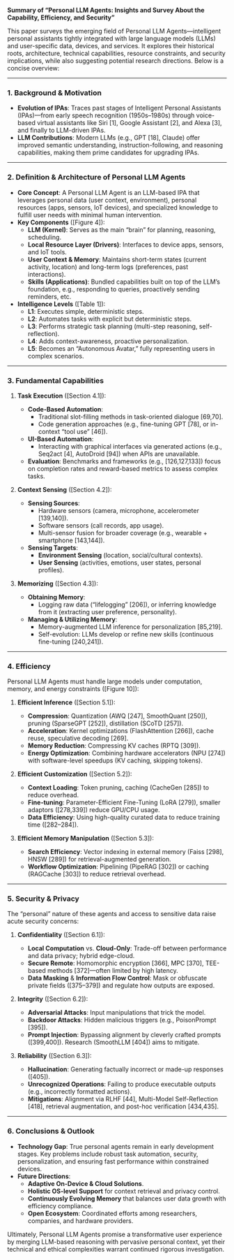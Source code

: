 **Summary of “Personal LLM Agents: Insights and Survey About the Capability, Efficiency, and Security”**

This paper surveys the emerging field of Personal LLM Agents—intelligent personal assistants tightly integrated with large language models (LLMs) and user-specific data, devices, and services. It explores their historical roots, architecture, technical capabilities, resource constraints, and security implications, while also suggesting potential research directions. Below is a concise overview:

---

### 1. Background & Motivation

- **Evolution of IPAs**: Traces past stages of Intelligent Personal Assistants (IPAs)—from early speech recognition (1950s–1980s) through voice-based virtual assistants like Siri [1], Google Assistant [2], and Alexa [3], and finally to LLM-driven IPAs.  
- **LLM Contributions**: Modern LLMs (e.g., GPT [18], Claude) offer improved semantic understanding, instruction-following, and reasoning capabilities, making them prime candidates for upgrading IPAs.

---

### 2. Definition & Architecture of Personal LLM Agents

- **Core Concept**: A Personal LLM Agent is an LLM-based IPA that leverages personal data (user context, environment), personal resources (apps, sensors, IoT devices), and specialized knowledge to fulfill user needs with minimal human intervention.  
- **Key Components** ([Figure 4]):  
  - **LLM (Kernel)**: Serves as the main “brain” for planning, reasoning, scheduling.  
  - **Local Resource Layer (Drivers)**: Interfaces to device apps, sensors, and IoT tools.  
  - **User Context & Memory**: Maintains short-term states (current activity, location) and long-term logs (preferences, past interactions).  
  - **Skills (Applications)**: Bundled capabilities built on top of the LLM’s foundation, e.g., responding to queries, proactively sending reminders, etc.
- **Intelligence Levels** ([Table 1]):  
  - **L1**: Executes simple, deterministic steps.  
  - **L2**: Automates tasks with explicit but deterministic steps.  
  - **L3**: Performs strategic task planning (multi-step reasoning, self-reflection).  
  - **L4**: Adds context-awareness, proactive personalization.  
  - **L5**: Becomes an “Autonomous Avatar,” fully representing users in complex scenarios.

---

### 3. Fundamental Capabilities

1. **Task Execution** ([Section 4.1]):  
   - **Code-Based Automation**:  
     - Traditional slot-filling methods in task-oriented dialogue [69,70].  
     - Code generation approaches (e.g., fine-tuning GPT [78], or in-context “tool use” [46]).  
   - **UI-Based Automation**:  
     - Interacting with graphical interfaces via generated actions (e.g., Seq2act [4], AutoDroid [94]) when APIs are unavailable.  
   - **Evaluation**: Benchmarks and frameworks (e.g., [126,127,133]) focus on completion rates and reward-based metrics to assess complex tasks.

2. **Context Sensing** ([Section 4.2]):  
   - **Sensing Sources**:  
     - Hardware sensors (camera, microphone, accelerometer [139,140]).  
     - Software sensors (call records, app usage).  
     - Multi-sensor fusion for broader coverage (e.g., wearable + smartphone [143,144]).  
   - **Sensing Targets**:  
     - **Environment Sensing** (location, social/cultural contexts).  
     - **User Sensing** (activities, emotions, user states, personal profiles).

3. **Memorizing** ([Section 4.3]):  
   - **Obtaining Memory**:  
     - Logging raw data (“lifelogging” [206]), or inferring knowledge from it (extracting user preference, personality).  
   - **Managing & Utilizing Memory**:  
     - Memory-augmented LLM inference for personalization [85,219].  
     - Self-evolution: LLMs develop or refine new skills (continuous fine-tuning [240,241]).

---

### 4. Efficiency

Personal LLM Agents must handle large models under computation, memory, and energy constraints ([Figure 10]):

1. **Efficient Inference** ([Section 5.1]):  
   - **Compression**: Quantization (AWQ [247], SmoothQuant [250]), pruning (SparseGPT [252]), distillation (SCoTD [257]).  
   - **Acceleration**: Kernel optimizations (FlashAttention [266]), cache reuse, speculative decoding [269].  
   - **Memory Reduction**: Compressing KV caches (RPTQ [309]).  
   - **Energy Optimization**: Combining hardware accelerators (NPU [274]) with software-level speedups (KV caching, skipping tokens).

2. **Efficient Customization** ([Section 5.2]):  
   - **Context Loading**: Token pruning, caching (CacheGen [285]) to reduce overhead.  
   - **Fine-tuning**: Parameter-Efficient Fine-Tuning (LoRA [279]), smaller adaptors ([278,339]) reduce GPU/CPU usage.  
   - **Data Efficiency**: Using high-quality curated data to reduce training time ([282–284]).

3. **Efficient Memory Manipulation** ([Section 5.3]):  
   - **Search Efficiency**: Vector indexing in external memory (Faiss [298], HNSW [289]) for retrieval-augmented generation.  
   - **Workflow Optimization**: Pipelining (PipeRAG [302]) or caching (RAGCache [303]) to reduce retrieval overhead.

---

### 5. Security & Privacy

The “personal” nature of these agents and access to sensitive data raise acute security concerns:

1. **Confidentiality** ([Section 6.1]):  
   - **Local Computation** vs. **Cloud-Only**: Trade-off between performance and data privacy; hybrid edge-cloud.  
   - **Secure Remote**: Homomorphic encryption [366], MPC [370], TEE-based methods [372]—often limited by high latency.  
   - **Data Masking** & **Information Flow Control**: Mask or obfuscate private fields ([375–379]) and regulate how outputs are exposed.

2. **Integrity** ([Section 6.2]):  
   - **Adversarial Attacks**: Input manipulations that trick the model.  
   - **Backdoor Attacks**: Hidden malicious triggers (e.g., PoisonPrompt [395]).  
   - **Prompt Injection**: Bypassing alignment by cleverly crafted prompts ([399,400]). Research (SmoothLLM [404]) aims to mitigate.

3. **Reliability** ([Section 6.3]):  
   - **Hallucination**: Generating factually incorrect or made-up responses ([405]).  
   - **Unrecognized Operations**: Failing to produce executable outputs (e.g., incorrectly formatted actions).  
   - **Mitigations**: Alignment via RLHF [44], Multi-Model Self-Reflection [418], retrieval augmentation, and post-hoc verification [434,435].

---

### 6. Conclusions & Outlook

- **Technology Gap**: True personal agents remain in early development stages. Key problems include robust task automation, security, personalization, and ensuring fast performance within constrained devices.  
- **Future Directions**:  
  - **Adaptive On-Device & Cloud Solutions**.  
  - **Holistic OS-level Support** for context retrieval and privacy control.  
  - **Continuously Evolving Memory** that balances user data growth with efficiency compliance.  
  - **Open Ecosystem**: Coordinated efforts among researchers, companies, and hardware providers.

Ultimately, Personal LLM Agents promise a transformative user experience by merging LLM-based reasoning with pervasive personal context, yet their technical and ethical complexities warrant continued rigorous investigation.